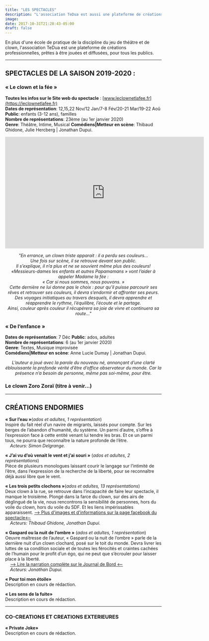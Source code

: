 ```yaml
---
title: "LES SPECTACLES"
description: "L'association TeDua est aussi une plateforme de créations professionnelles..."
image:
date: 2017-10-31T21:28:43-05:00
draft: false
---
```


En plus d'une école de pratique de la discipline du jeu de théâtre et de clown, l'association TeDua est une plateforme de créations professionnelles, prêtes à être jouées et diffusées, pour tous les publics.



---

## SPECTACLES DE LA SAISON 2019-2020 :
### « Le clown et la fée » 
**Toutes les infos sur le Site web du spectacle** : [www.leclownetlafee.fr](https://leclownetlafee.fr)   
**Dates de représentation**: 12,15,22 Nov/12 Jan/7-8 Fév/20-21 Mar/19-22 Aoû  
**Public**: enfants (3-12 ans), familles   
**Nombre de représentations**: 23ème (au 1er janvier 2020)  
**Genre**: Théâtre, Intime, Musical
**Comédiens|Metteur en scène**: Thibaud Ghidone, Julie Hercberg | Jonathan Dupui.   

<iframe src="https://player.vimeo.com/video/378806590" width="640" height="360" frameborder="0" allow="autoplay; fullscreen" allowfullscreen></iframe>

<p style="text-align:center"><i>"En errance, un clown triste apparait : il a perdu ses couleurs...
<br>Une fois sur scène, il se retrouve devant son public.<br>   
Il s’explique, il n’a plus et ne se souvient même plus des couleurs! «Messieurs-dames les enfants et autres Papamamans » vont l’aider à appeler Madame la fée :<br>
« Car si nous sommes, nous pouvons. »<br>
Cette dernière ne lui donne pas le choix : pour qu’il puisse parcourir ses rêves et retrouver ses couleurs, il devra s’endormir et affronter ses peurs. Des voyages initiatiques au travers desquels, il devra apprendre et réapprendre le rythme, l’équilibre, l’écoute et le partage.<br>
Ainsi, couleur après couleur il récupérera sa joie de vivre et continuera sa route…"</i></p> 



### « De l’enfance »
**Dates de représentation**: 7 Déc
**Public**: ados, adultes   
**Nombre de représentations**: 6 (au 1er janvier 2020)  
**Genre**: Textes, Musique improvisée   
**Comédiens|Metteur en scène**: Anne Lucie Dumay | Jonathan Dupui.

<p style="text-align:center"><i>L’auteur a joué avec la parole du nouveau né, annonçant d’une clarté éblouissante la profonde vérité d’être d’office observateur du monde. Car la présence n’a besoin de personne, même pas soi-même, pour être.</i></p> 



### Le clown Zoro Zoraï (titre à venir...)

---

## CRÉATIONS ENDORMIES

**« Sur l’eau »**(*ados et adultes, 1 représentation*)  
Inspiré du fait réel d’un navire de migrants, laissés pour compte. Sur les berges de l’abandon d’humanité, du système. Un parmi d’autre, s’offre à l’expression face à cette entité venant lui tendre les bras. Et ce un parmi tous, ne pourra que reconnaître la nature profonde de l’être.  
&nbsp;&nbsp;&nbsp;&nbsp;*Acteurs: Simon Delgrange.*  

**« J’ai vu d’où venait le vent et j’ai souri »** (*ados et adultes, 2 représentations*)  
Pièce de plusieurs monologues laissant courir le langage sur l’intimité de l’être, dans l’expression de la recherche de la liberté, pour se reconnaître déjà aussi libre que le vent.

**« Les trois petits clochons »**(*ados et adultes, 13 représentations*)  
Deux clown à la rue, se retrouve dans l’incapacité de faire leur spectacle, il manque le troisième. Plongé dans la farce du clown, sur des airs de déglingué de la vie, nous rencontrons la sensibilité de personnes, hors du voile du clown, hors du voile du SDF. Et les liens impérissables apparaissent.
[--> Plus d'images et d'informations sur la page facebook du spectacle<--](https://www.facebook.com/lestroispetitsclochons/?refsrc=http%3A%2F%2Fwww.google.com%2F&ref=104#_=_)   
&nbsp;&nbsp;&nbsp;&nbsp;*Acteurs: Thibaud Ghidone, Jonathan Dupui.*  

**« Gaspard ou la nuit de l’ombre »** (*ados et adultes, 1 représentation*)  
Oeuvre maîtresse de l’auteur, « Gaspard ou la nuit de l’ombre » parle de la dernière nuit d’un clown clochard, posé sur le toit du monde. Devra livrer les luttes de sa condition sociale et de toutes les férocités et craintes cachées de l’humain pour le profit d’un égo, qui ne peut que s’écrouler pour laisser place à la liberté.   
&nbsp;&nbsp;&nbsp;&nbsp;[--> Lire la narration complète sur le Journal de Bord <--](http://localhost:1313/blogs/narration-du-spectacle-gaspard-ou-la-nuit-de-l-ombre/)   
&nbsp;&nbsp;&nbsp;&nbsp;*Acteurs: Jonathan Dupui.*  

**« Pour toi mon étoile»**   
Description en cours de rédaction.   

**« Les sens de la fuite»**   
Description en cours de rédaction.   
   
---
   
### CO-CREATIONS ET CREATIONS EXTERIEURES
**« Private Joke»**   
Description en cours de rédaction.  

